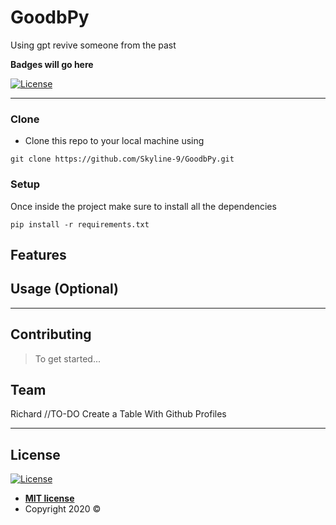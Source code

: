 # GoodbPy

Using gpt revive someone from the past

**Badges will go here**

[![License](https://img.shields.io/github/license/skyline-9/GoodbPy)](https://github.com/Skyline-9/GoodbPy/blob/master/LICENSE)

---
### Clone

- Clone this repo to your local machine using
```shell
git clone https://github.com/Skyline-9/GoodbPy.git
```

### Setup

Once inside the project make sure to install all the dependencies
```shell
pip install -r requirements.txt
```

## Features
## Usage (Optional)

---

## Contributing

> To get started...

## Team
Richard
//TO-DO Create a Table With Github Profiles

---


## License

[![License](http://img.shields.io/:license-mit-blue.svg?style=flat-square)](http://badges.mit-license.org)

- **[MIT license](http://opensource.org/licenses/mit-license.php)**
- Copyright 2020 ©
